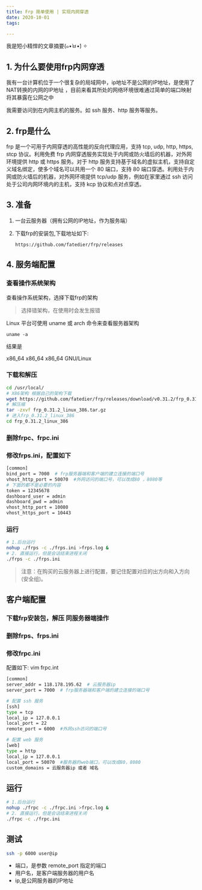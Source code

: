 ```yaml
---
title: Frp 简单使用 | 实现内网穿透
date: 2020-10-01 
tags:

---
```


我是短小精悍的文章摘要(๑•̀ㅂ•́) ✧

<!-- more --> 

##  1. 为什么要使用frp内网穿透

我有一台计算机位于一个很复杂的局域网中，ip地址不是公网的IP地址，是使用了NAT转换的内网的IP地址 ，目前来看其所处的网络环境很难通过简单的端口映射将其暴露在公网之中

我需要访问到在内网主机的服务。如 ssh 服务、http 服务等服务。

## 2. frp是什么

frp 是一个可用于内网穿透的高性能的反向代理应用，支持 tcp, udp, http, https, stcp 协议。利用免费 frp 内网穿透服务实现处于内网或防火墙后的机器，对外网环境提供 http 或 https 服务。对于 http 服务支持基于域名的虚拟主机，支持自定义域名绑定，使多个域名可以共用一个 80 端口，支持 80 端口穿透。利用处于内网或防火墙后的机器，对外网环境提供 tcp/udp 服务，例如在家里通过 ssh 访问处于公司内网环境内的主机，支持 kcp 协议和点对点穿透。

## 3. 准备

1. 一台云服务器（拥有公网的IP地址，作为服务端）

2. 下载frp的安装包,下载地址如下:

   ```
   https://github.com/fatedier/frp/releases
   ```

## 4. 服务端配置

### 查看操作系统架构

查看操作系统架构，选择下载frp的架构

> 选择错架构，在使用时会发生报错

Linux 平台可使用 uname 或 arch 命令来查看服务器架构

```
uname -a
```

结果是

x86_64 x86_64 x86_64 GNU/Linux

### 下载和解压

```bash
cd /usr/local/
# X86架构 根据自己的架构下载
wget https://github.com/fatedier/frp/releases/download/v0.31.2/frp_0.31.2_linux_386.tar.gz
# 解压缩
tar -zxvf frp_0.31.2_linux_386.tar.gz
# 进入frp_0.31.2_linux_386
cd frp_0.31.2_linux_386
```

### 删除frpc、frpc.ini

### 修改frps.ini，配置如下

```bash
[common]
bind_port = 7000  # frp服务器端和客户端的建立连接的端口号
vhost_http_port = 50070  #外网访问的端口号，可以改成80 ，8080等
# 下面的都不是必要的内容
token = 12345678
dashboard_user = admin
dashboard_pwd = admin
vhost_http_port = 10080
vhost_https_port = 10443
```

### 运行

```bash
# 1.后台运行
nohup ./frps -c ./frps.ini >frps.log &
# 2. 直接运行，但是会话结束进程关闭
./frps -c ./frps.ini 
```

> 注意：在购买的云服务器上进行配置，要记住配置对应的出方向和入方向(安全组)。

## 客户端配置

### 下载frp安装包，解压 同服务器端操作

### 删除frps、frps.ini

### 修改frpc.ini

配置如下: vim frpc.int

```bash
[common]
server_addr = 118.178.195.62  # 云服务器ip
server_port = 7000  # frp服务器端和客户端的建立连接的端口号

# 配置 ssh 服务
[ssh]
type = tcp
local_ip = 127.0.0.1
local_port = 22
remote_port = 6000  #外网ssh访问的端口号

# 配置 web 服务
[web]
type = http
local_ip = 127.0.0.1
local_port = 50070  #服务器的web端口，可以改成80，8080
custom_domains = 云服务器ip 或者 域名
```

## 运行

```bash
# 1.后台运行
nohup ./frpc -c ./frpc.ini >frpc.log &
# 2. 直接运行，但是会话结束进程关闭
./frpc -c ./frpc.ini
```

## 测试

```bash
ssh -p 6000 user@ip
```



- 端口，是参数 remote_port 指定的端口
- 用户名，是客户端服务器的用户名
- ip,是公网服务器的IP地址